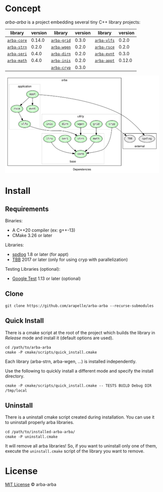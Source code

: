 # Concept

*arba-arba* is a project embedding several tiny C++ library projects:

| library                                              | version | library                                              | version | library                                              | version |
| ---------------------------------------------------- | ------- | ---------------------------------------------------- | ------- | ---------------------------------------------------- | ------- |
| [`arba-core`](https://github.com/arapelle/arba-core) | 0.14.0  | [`arba-grid`](https://github.com/arapelle/arba-grid) | 0.3.0   | [`arba-vlfs`](https://github.com/arapelle/arba-vlfs) | 0.2.0   |
| [`arba-strn`](https://github.com/arapelle/arba-strn) | 0.2.0   | [`arba-wgen`](https://github.com/arapelle/arba-wgen) | 0.2.0   | [`arba-rsce`](https://github.com/arapelle/arba-rsce) | 0.2.0   |
| [`arba-seri`](https://github.com/arapelle/arba-seri) | 0.4.0   | [`arba-dirn`](https://github.com/arapelle/arba-dirn) | 0.2.0   | [`arba-evnt`](https://github.com/arapelle/arba-evnt) | 0.3.0   |
| [`arba-math`](https://github.com/arapelle/arba-math) | 0.4.0   | [`arba-inis`](https://github.com/arapelle/arba-inis) | 0.2.0   | [`arba-appt`](https://github.com/arapelle/arba-appt) | 0.12.0  |
|                                                      |         | [`arba-cryp`](https://github.com/arapelle/arba-cryp) | 0.3.0   |                                                      |         |

<img src=".doc_rsc/graph.svg" style="zoom:75%;" />

# Install

## Requirements

Binaries:

- A C++20 compiler (ex: g++-13)
- CMake 3.26 or later

Libraries:
- [spdlog](https://github.com/gabime/spdlog) 1.8 or later (for appt)
- [TBB](https://github.com/oneapi-src/oneTBB) 2017 or later (only for using cryp with parallelization)

Testing Libraries (optional):
- [Google Test](https://github.com/google/googletest) 1.13 or later (optional)

## Clone

```
git clone https://github.com/arapelle/arba-arba --recurse-submodules
```

## Quick Install

There is a cmake script at the root of the project which builds the library in *Release* mode and install it (default options are used).

```
cd /path/to/arba-arba
cmake -P cmake/scripts/quick_install.cmake
```

Each library (arba-strn, arba-wgen, ...) is installed independently.

Use the following to quickly install a different mode and specify the install directory.

```
cmake -P cmake/scripts/quick_install.cmake -- TESTS BUILD Debug DIR /tmp/local
```

## Uninstall

There is a uninstall cmake script created during installation. You can use it to uninstall properly arba libraries.

```
cd /path/to/installed-arba-arba/
cmake -P uninstall.cmake
```

It will remove all arba libraries! So, if you want to uninstall only one of them, execute the `uninstall.cmake` script of the library you want to remove.

# License

[MIT License](https://github.com/arapelle/arba/blob/master/LICENSE.md) © arba-arba
